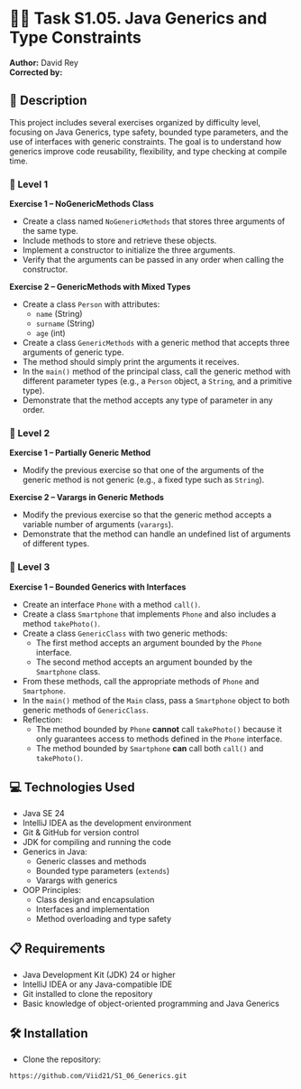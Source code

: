 # 🧑‍💻 Task S1.05. Java Generics and Type Constraints  
**Author:** David Rey  
**Corrected by:** 

## 📄 Description  
This project includes several exercises organized by difficulty level, focusing on Java Generics, type safety, bounded type parameters, and the use of interfaces with generic constraints. The goal is to understand how generics improve code reusability, flexibility, and type checking at compile time.

### 🔹 Level 1  
**Exercise 1 – NoGenericMethods Class**  
- Create a class named `NoGenericMethods` that stores three arguments of the same type.  
- Include methods to store and retrieve these objects.  
- Implement a constructor to initialize the three arguments.  
- Verify that the arguments can be passed in any order when calling the constructor.  

**Exercise 2 – GenericMethods with Mixed Types**  
- Create a class `Person` with attributes:  
  - `name` (String)  
  - `surname` (String)  
  - `age` (int)  
- Create a class `GenericMethods` with a generic method that accepts three arguments of generic type.  
- The method should simply print the arguments it receives.  
- In the `main()` method of the principal class, call the generic method with different parameter types (e.g., a `Person` object, a `String`, and a primitive type).  
- Demonstrate that the method accepts any type of parameter in any order.  

### 🔹 Level 2  
**Exercise 1 – Partially Generic Method**  
- Modify the previous exercise so that one of the arguments of the generic method is not generic (e.g., a fixed type such as `String`).  

**Exercise 2 – Varargs in Generic Methods**  
- Modify the previous exercise so that the generic method accepts a variable number of arguments (`varargs`).  
- Demonstrate that the method can handle an undefined list of arguments of different types.  

### 🔹 Level 3  
**Exercise 1 – Bounded Generics with Interfaces**  
- Create an interface `Phone` with a method `call()`.  
- Create a class `Smartphone` that implements `Phone` and also includes a method `takePhoto()`.  
- Create a class `GenericClass` with two generic methods:  
  - The first method accepts an argument bounded by the `Phone` interface.  
  - The second method accepts an argument bounded by the `Smartphone` class.  
- From these methods, call the appropriate methods of `Phone` and `Smartphone`.  
- In the `main()` method of the `Main` class, pass a `Smartphone` object to both generic methods of `GenericClass`.  
- Reflection:  
  - The method bounded by `Phone` **cannot** call `takePhoto()` because it only guarantees access to methods defined in the `Phone` interface.  
  - The method bounded by `Smartphone` **can** call both `call()` and `takePhoto()`.  

## 💻 Technologies Used  
- Java SE 24  
- IntelliJ IDEA as the development environment  
- Git & GitHub for version control  
- JDK for compiling and running the code  
- Generics in Java:  
  - Generic classes and methods  
  - Bounded type parameters (`extends`)  
  - Varargs with generics  
- OOP Principles:  
  - Class design and encapsulation  
  - Interfaces and implementation  
  - Method overloading and type safety  

## 📋 Requirements  
- Java Development Kit (JDK) 24 or higher  
- IntelliJ IDEA or any Java-compatible IDE  
- Git installed to clone the repository  
- Basic knowledge of object-oriented programming and Java Generics  

## 🛠️ Installation  
- Clone the repository:  
```bash
https://github.com/Viid21/S1_06_Generics.git
